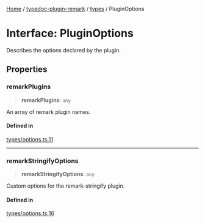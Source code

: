 [Home](../../../README.md) / [typedoc-plugin-remark](../../README.md) / [types](../README.md) / PluginOptions

# Interface: PluginOptions

Describes the options declared by the plugin.

## Properties

### remarkPlugins

> **remarkPlugins**: `any`

An array of remark plugin names.

#### Defined in

[types/options.ts:11](https://github.com/typedoc2md/typedoc-plugin-markdown/blob/7934b23566f374f44fe6de5fd9240ab185bf799f/packages/typedoc-plugin-remark/src/types/options.ts#L11)

***

### remarkStringifyOptions

> **remarkStringifyOptions**: `any`

Custom options for the remark-stringify plugin.

#### Defined in

[types/options.ts:16](https://github.com/typedoc2md/typedoc-plugin-markdown/blob/7934b23566f374f44fe6de5fd9240ab185bf799f/packages/typedoc-plugin-remark/src/types/options.ts#L16)
